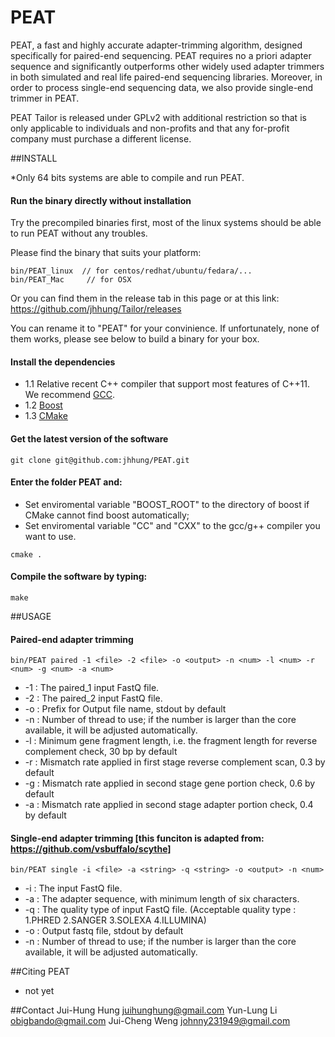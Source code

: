 PEAT
=========
PEAT, a fast and highly accurate adapter-trimming algorithm, designed specifically for paired-end sequencing. PEAT requires no a priori adapter sequence and significantly outperforms other widely used adapter trimmers in both simulated and real life paired-end sequencing libraries. Moreover, in order to process single-end sequencing data, we also provide single-end trimmer in PEAT.

PEAT Tailor is released under GPLv2 with additional restriction so that is only applicable to individuals and non-profits and that any for-profit company must purchase a different license.

##INSTALL

*Only 64 bits systems are able to compile and run PEAT. 

#### Run the binary directly without installation 

Try the precompiled binaries first, most of the linux systems should be able to run PEAT without any troubles.

Please find the binary that suits your platform:

```
bin/PEAT_linux  // for centos/redhat/ubuntu/fedara/...
bin/PEAT_Mac     // for OSX
```

Or you can find them in the release tab in this page or at this link:
https://github.com/jhhung/Tailor/releases

You can rename it to "PEAT" for your convinience.
If unfortunately, none of them works, please see below to build a binary for your box.

#### Install the dependencies

- 1.1 Relative recent C++ compiler that support most features of C++11. We recommend [GCC](http://gcc.gnu.org/).
- 1.2 [Boost](http://www.boost.org/users/download/)
- 1.3 [CMake](http://www.cmake.org/)

#### Get the latest version of the software

```
git clone git@github.com:jhhung/PEAT.git
```

#### Enter the folder PEAT and:

- Set enviromental variable "BOOST_ROOT" to the directory of boost if CMake cannot find boost automatically;
- Set enviromental variable "CC" and "CXX" to the gcc/g++ compiler you want to use.	

```
cmake .
```
   
	
#### Compile the software by typing:

```
make
```

##USAGE

#### Paired-end adapter trimming

```
bin/PEAT paired -1 <file> -2 <file> -o <output> -n <num> -l <num> -r <num> -g <num> -a <num>
```

- -1 : The paired_1 input FastQ file.
- -2 : The paired_2 input FastQ file.
- -o : Prefix for Output file name, stdout by default
- -n : Number of thread to use; if the number is larger than the core available, it will be adjusted automatically.
- -l : Minimum gene fragment length, i.e. the fragment length for reverse complement check, 30 bp by default
- -r : Mismatch rate applied in first stage reverse complement scan, 0.3 by default
- -g : Mismatch rate applied in second stage gene portion check, 0.6 by default
- -a : Mismatch rate applied in second stage adapter portion check, 0.4 by default

#### Single-end adapter trimming [this funciton is adapted from: https://github.com/vsbuffalo/scythe]

```
bin/PEAT single -i <file> -a <string> -q <string> -o <output> -n <num>
```

- -i : The input FastQ file.
- -a : The adapter sequence, with minimum length of six characters.
- -q : The quality type of input FastQ file. (Acceptable quality type : 1.PHRED 2.SANGER 3.SOLEXA 4.ILLUMINA)
- -o : Output fastq file, stdout by default
- -n : Number of thread to use; if the number is larger than the core available, it will be adjusted automatically.

##Citing PEAT
* not yet

##Contact
	Jui-Hung Hung <juihunghung@gmail.com>
	Yun-Lung Li <obigbando@gmail.com>
	Jui-Cheng Weng <johnny231949@gmail.com>
